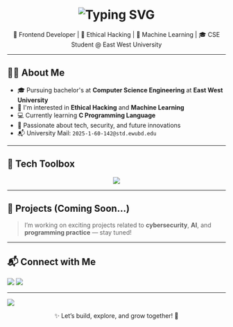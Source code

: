 <!-- Alternate Animated Typing Header -->
<h1 align="center">
  <img src="https://readme-typing-svg.herokuapp.com?font=Fira+Code&size=26&duration=3000&pause=1000&color=00FFAA&center=true&vCenter=true&width=700&lines=Hi+I'm+Mehrab+Morshed;Ethical+Hacking+%26+Machine+Learning+Enthusiast;CSE+Student+%7C+East+West+University;Always+learning+💪+Always+exploring+🚀" alt="Typing SVG" />
</h1>

<p align="center">
🚀 Frontend Developer |  🔐 Ethical Hacking | 🤖 Machine Learning | 🎓 CSE Student @ East West University
</p>

---

## 👨‍💻 About Me

- 🎓 Pursuing bachelor's at **Computer Science Engineering** at **East West University**
- 🔐 I'm interested in **Ethical Hacking** and **Machine Learning**
- 💻 Currently learning **C Programming Language**
- 🌱 Passionate about tech, security, and future innovations
- 📬 University Mail: `2025-1-60-142@std.ewubd.edu`

---


## 🧰 Tech Toolbox

<p align="center">
  <img src="https://skillicons.dev/icons?i=html,css,js,ts,react,nextjs,vue,angular,svelte,tailwind,bootstrap,nodejs,express,mongodb,mysql,postgresql,php,java,python,c,cpp,rust,go,bash,linux,git,github,vscode,atom,codeblocks,androidstudio,figma,docker,kubernetes,aws,azure,gcp,netlify,vercel,postman,firebase,sqlite,redux,jquery,numpy,pandas,matplotlib,scikit-learn,tensorflow,pytorch,opencv,seaborn,selenium,flutter,dart,swift,kotlin,wordpress,graphql,redis,nginx,nmap,wireshark,burpsuite,metasploit,zap" />
</p>


---

## 🚀 Projects (Coming Soon...)

> I’m working on exciting projects related to **cybersecurity**, **AI**, and **programming practice** — stay tuned!

---

## 📬 Connect with Me

<p align="left">
  <a href="mailto:2025-1-60-142@std.ewubd.edu"><img src="https://img.shields.io/badge/Email-EWU-6f42c1?style=for-the-badge&logo=gmail&logoColor=white"/></a>
  <a href="https://www.linkedin.com/in/maarjaan-morshed-919445237/"><img src="https://img.shields.io/badge/LinkedIn-0077B5?style=for-the-badge&logo=linkedin&logoColor=white"/></a>
</p>

---

<!-- Footer Divider -->
<img src="https://capsule-render.vercel.app/api?type=waving&color=0:00c6ff,100:0072ff&height=120&section=footer"/>

<p align="center">
  ✨ Let’s build, explore, and grow together! 🚀
</p>
